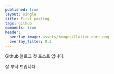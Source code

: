 ```yaml
---
published: true
layout: single
title: First posting
tags: github
comments: true
header:
  overlay_image: assets/images/flutter_dart.png
  overlay_filter: 0.5
---
```


Github 블로그 첫 포스트 입니다.

잘 부탁 드립니다.

